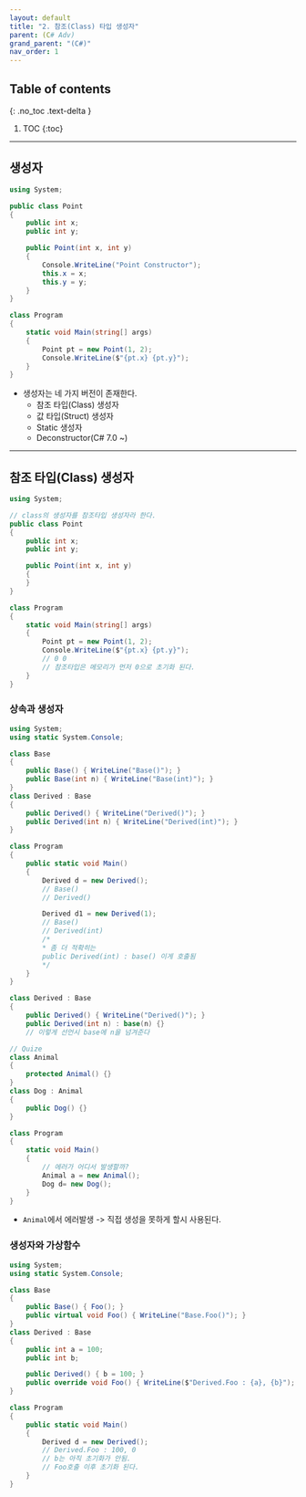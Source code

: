 ```yaml
---
layout: default
title: "2. 참조(Class) 타입 생성자"
parent: (C# Adv)
grand_parent: "(C#)"
nav_order: 1
---
```


## Table of contents
{: .no_toc .text-delta }

1. TOC
{:toc}

---

## 생성자

```csharp
using System;

public class Point
{
	public int x;
	public int y;

	public Point(int x, int y)
	{
		Console.WriteLine("Point Constructor");
		this.x = x;
		this.y = y;
	}
}

class Program
{
	static void Main(string[] args)
	{
		Point pt = new Point(1, 2);
		Console.WriteLine($"{pt.x} {pt.y}");
	}
}
```

* 생성자는 네 가지 버전이 존재한다.
	* 참조 타입(Class) 생성자
	* 값 타입(Struct) 생성자
	* Static 생성자
	* Deconstructor(C# 7.0 ~)

---

## 참조 타입(Class) 생성자

```csharp
using System;

// class의 생성자를 참조타입 생성자라 한다.
public class Point
{
	public int x;
	public int y;

	public Point(int x, int y)
	{
	}
}

class Program
{
	static void Main(string[] args)
	{
		Point pt = new Point(1, 2);
		Console.WriteLine($"{pt.x} {pt.y}");	
		// 0 0 
		// 참조타입은 메모리가 먼저 0으로 초기화 된다.
	}
}
```

### 상속과 생성자

```csharp
using System;
using static System.Console;

class Base
{
	public Base() { WriteLine("Base()"); }
	public Base(int n) { WriteLine("Base(int)"); }
}
class Derived : Base
{
	public Derived() { WriteLine("Derived()"); }
	public Derived(int n) { WriteLine("Derived(int)"); }
}

class Program
{
	public static void Main()
	{
		Derived d = new Derived();
		// Base()
		// Derived()

		Derived d1 = new Derived(1);
		// Base()
		// Derived(int)
		/*
		* 좀 더 적확히는
		public Derived(int) : base() 이게 호출됨
		*/
	}
}
```

```csharp
class Derived : Base
{
	public Derived() { WriteLine("Derived()"); }
	public Derived(int n) : base(n)	{}
	// 이렇게 선언시 base에 n을 넘겨준다
```

```csharp
// Quize
class Animal
{
	protected Animal() {}
}
class Dog : Animal
{
	public Dog() {}
}

class Program
{
	static void Main()
	{
		// 에러가 어디서 발생할까?
		Animal a = new Animal();
		Dog d= new Dog();
	}
}
```

* `Animal`에서 에러발생 -> 직접 생성을 못하게 할시 사용된다.

### 생성자와 가상함수

```csharp
using System;
using static System.Console;

class Base
{
	public Base() { Foo(); }
	public virtual void Foo() { WriteLine("Base.Foo()"); }
}
class Derived : Base
{
	public int a = 100;
	public int b;

	public Derived() { b = 100; }
	public override void Foo() { WriteLine($"Derived.Foo : {a}, {b}"); }
}

class Program
{
	public static void Main()
	{
		Derived d = new Derived();
		// Derived.Foo : 100, 0
		// b는 아직 초기화가 안됨.
		// Foo호출 이후 초기화 된다.
	}
}
```
